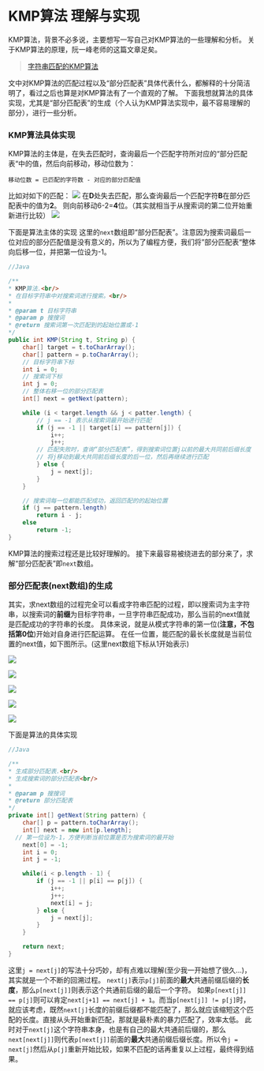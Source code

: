# KMP算法 理解与实现

KMP算法，背景不必多说，主要想写一写自己对KMP算法的一些理解和分析。
关于KMP算法的原理，阮一峰老师的这篇文章足矣。

> [字符串匹配的KMP算法](http://www.ruanyifeng.com/blog/2013/05/Knuth%E2%80%93Morris%E2%80%93Pratt_algorithm.html)  

文中对KMP算法的匹配过程以及“部分匹配表”具体代表什么，都解释的十分简洁明了，看过之后也算是对KMP算法有了一个直观的了解。
下面我想就算法的具体实现，尤其是“部分匹配表”的生成（个人认为KMP算法实现中，最不容易理解的部分），进行一些分析。

### KMP算法具体实现
KMP算法的主体是，在失去匹配时，查询最后一个匹配字符所对应的“部分匹配表“中的值，然后向前移动，移动位数为：

`移动位数 = 已匹配的字符数 - 对应的部分匹配值`

比如对如下的匹配：
![](https://ws1.sinaimg.cn/large/006tKfTcgy1ft7cr8c438j30g103ma9x.jpg)
在**D**处失去匹配，那么查询最后一个匹配字符**B**在部分匹配表中的值为**2**。
则向前移动6-2=**4**位。（其实就相当于从搜索词的第二位开始重新进行比较）
![](https://ws2.sinaimg.cn/large/006tKfTcgy1ft7crus6ppj30hx059q2w.jpg)

下面是算法主体的实现
这里的`next`数组即“部分匹配表”。注意因为搜索词最后一位对应的部分匹配值是没有意义的，所以为了编程方便，我们将”部分匹配表“整体向后移一位，并把第一位设为-1。

``` java
//Java

/**
* KMP算法.<br/>
* 在目标字符串中对搜索词进行搜索。<br/>
* 
* @param t 目标字符串
* @param p 搜搜词
* @return 搜索词第一次匹配到的起始位置或-1
*/
public int KMP(String t, String p) {
	char[] target = t.toCharArray();
	char[] pattern = p.toCharArray();
	// 目标字符串下标
	int i = 0;
	// 搜索词下标
	int j = 0;
	// 整体右移一位的部分匹配表
	int[] next = getNext(pattern);

	while (i < target.length && j < patter.length) {
		// j == -1 表示从搜索词最开始进行匹配
		if (j == -1 || target[i] == pattern[j]) {
			i++;
			j++;
		// 匹配失败时，查询“部分匹配表”，得到搜索词位置j以前的最大共同前后缀长度
		// 将j移动到最大共同前后缀长度的后一位，然后再继续进行匹配
		} else {
			j = next[j];
		}
	}

	// 搜索词每一位都能匹配成功，返回匹配的的起始位置
	if (j == pattern.length)
		return i - j;
	else
		return -1;
}
```

KMP算法的搜索过程还是比较好理解的。
接下来最容易被绕进去的部分来了，求解“部分匹配表”即`next`数组。

### 部分匹配表(next数组)的生成
其实，求next数组的过程完全可以看成字符串匹配的过程，即以搜索词为主字符串，以搜索词的**前缀**为目标字符串，一旦字符串匹配成功，那么当前的next值就是匹配成功的字符串的长度。
具体来说，就是从模式字符串的第一位(**注意，不包括第0位**)开始对自身进行匹配运算。 在任一位置，能匹配的最长长度就是当前位置的next值，如下图所示。(这里next数组下标从1开始表示)

![](https://ws3.sinaimg.cn/large/006tKfTcgy1ft956l5xp9j30k009j3yj.jpg)

![](https://ws3.sinaimg.cn/large/006tKfTcgy1ft9571sf7nj30k009pwei.jpg)

![](https://ws1.sinaimg.cn/large/006tKfTcgy1ft957fwnf8j30k009gmx6.jpg)

![](https://ws2.sinaimg.cn/large/006tKfTcgy1ft957n80q3j30k0098aa2.jpg)

![](https://ws3.sinaimg.cn/large/006tKfTcgy1ft957uapvdj30k009vwei.jpg)

下面是算法的具体实现

``` java 
//Java

/**
* 生成部分匹配表.<br/>
* 生成搜索词的部分匹配表<br/>
* 
* @param p 搜搜词
* @return 部分匹配表
*/
private int[] getNext(String pattern) {
	char[] p = pattern.toCharArray();
	int[] next = new int[p.length];
  // 第一位设为-1，方便判断当前位置是否为搜索词的最开始
	next[0] = -1;
	int i = 0;
	int j = -1;

	while(i < p.length - 1) {
		if (j == -1 || p[i] == p[j]) {
			i++;
			j++;
			next[i] = j;
		} else {
			j = next[j];
		}
	}

	return next;
}
```

这里`j = next[j]`的写法十分巧妙，却有点难以理解(至少我一开始想了很久...)，其实就是一个不断的回溯过程。
`next[j]`表示`p[j]`前面的**最大**共通前缀后缀的**长度**，那么`p[next[j]]`则表示这个共通前后缀的最后一个字符。
如果`p[next[j]] == p[j]`则可以肯定`next[j+1] == next[j] + 1`。而当`p[next[j]] != p[j]`时，就应该考虑，既然`next[j]`长度的前缀后缀都不能匹配了，那么就应该缩短这个匹配的长度。直接从头开始重新匹配，那就是最朴素的暴力匹配了，效率太低。
此时对于`next[j]`这个字符串本身，也是有自己的最大共通前后缀的，那么`next[next[j]]`则代表`p[next[j]]`前面的**最大**共通前缀后缀长度。所以令`j = next[j]`然后从`p[j]`重新开始比较，如果不匹配的话再重复以上过程，最终得到结果。